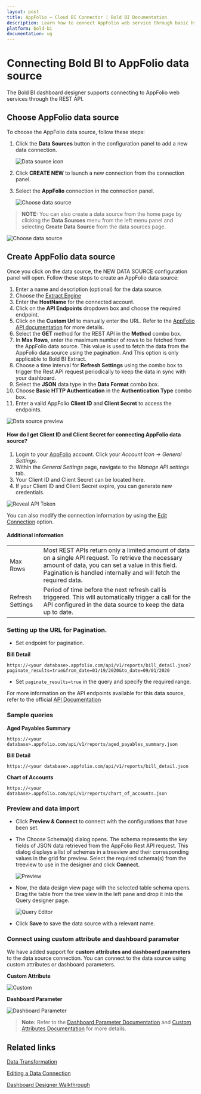 ```yaml
---
layout: post
title: AppFolio – Cloud BI Connector | Bold BI Documentation
description: Learn how to connect AppFolio web service through basic http authentication with Bold BI Cloud and create data source.
platform: bold-bi
documentation: ug
---
```


# Connecting Bold BI to AppFolio data source
The Bold BI dashboard designer supports connecting to AppFolio web services through the REST API.

## Choose AppFolio data source

To choose the AppFolio data source, follow these steps:

1. Click the **Data Sources** button in the configuration panel to add a new data connection.

   ![Data source icon](/static/assets/working-with-datasource/data-connectors/images/common/DataSourcesIcon.png)

2. Click **CREATE NEW** to launch a new connection from the connection panel.
3. Select the **AppFolio** connection in the connection panel.

   ![Choose data source](/static/assets/working-with-datasource/data-connectors/images/AppFolio/ChooseDs.png)

> **NOTE:** You can also create a data source from the home page by clicking the **Data Sources** menu from the left menu panel and selecting **Create Data Source** from the data sources page.

   ![Choose data source](/static/assets/working-with-datasource/data-connectors/images/AppFolio/ChooseDS_Server.png)

## Create AppFolio data source
Once you click on the data source, the NEW DATA SOURCE configuration panel will open. Follow these steps to create an AppFolio data source:
1. Enter a name and description (optional) for the data source.
2. Choose the [Extract Engine](/managing-resources/manage-data-sources/#extract-mode-connection)
3. Enter the **HostName** for the connected account.
4. Click on the **API Endpoints** dropdown box and choose the required endpoint.
5. Click on the **Custom Url** to manually enter the URL. Refer to the [AppFolio API documentation](https://help.appfolio.com/s/article/Requesting-Data-from-AppFolio-Data-API-V1) for more details. 
6. Select the **GET** method for the REST API in the **Method** combo box.
7. In **Max Rows**, enter the maximum number of rows to be fetched from the AppFolio data source. This value is used to fetch the data from the AppFolio data source using the pagination. And This option is only applicable to Bold BI Extract.
8. Choose a time interval for **Refresh Settings** using the combo box to trigger the Rest API request periodically to keep the data in sync with your dashboard.  
9. Select the **JSON** data type in the **Data Format** combo box.
10. Choose **Basic HTTP Authentication** in the **Authentication Type** combo box.
11. Enter a valid AppFolio **Client ID** and **Client Secret** to access the endpoints.

![Data source preview](/static/assets/working-with-datasource/data-connectors/images/AppFolio/DataSourcesView.png)

#### How do I get Client ID and Client Secret for connecting AppFolio data source?

1. Login to your [AppFolio](https://www.appfolio.com/) account. Click your *Account Icon -> General Settings*.
2. Within the *General Settings* page, navigate to the *Manage API settings* tab.
3. Your Client ID and Client Secret can be located here.
4. If your Client ID and Client Secret expire, you can generate new credentials.

![Reveal API Token](/static/assets/working-with-datasource/data-connectors/images/AppFolio/AppfolioCredentials.png)

You can also modify the connection information by using the [Edit Connection](/working-with-data-sources/editing-a-data-connection/) option.

#### Additional information
<table width="600">
<tr>
<td>
Max Rows
</td>
<td>
Most REST APIs return only a limited amount of data on a single API request. To retrieve the necessary amount of data, you can set a value in this field. Pagination is handled internally and will fetch the required data.
</td>
</tr>
<tr>
<td>
Refresh Settings
</td>
<td>
Period of time before the next refresh call is triggered. This will automatically trigger a call for the API configured in the data source to keep the data up to date.
</td>
</tr>
</table>

### Setting up the URL for Pagination.

* Set endpoint for pagination.

**Bill Detail**

`https://<your database>.appfolio.com/api/v1/reports/bill_detail.json?paginate_results=true&from_date=01/19/2020&to_date=09/01/2020`

* Set `paginate_results=true` in the query and specify the required range.

For more information on the API endpoints available for this data source, refer to the official [API Documentation](https://help.appfolio.com/s/article/Requesting-Data-from-AppFolio-Data-API-V1)

### Sample queries

**Aged Payables Summary**

`https://<your database>.appfolio.com/api/v1/reports/aged_payables_summary.json`

**Bill Detail**

`https://<your database>.appfolio.com/api/v1/reports/bill_detail.json`

**Chart of Accounts**

`https://<your database>.appfolio.com/api/v1/reports/chart_of_accounts.json`


### Preview and data import
* Click **Preview & Connect** to connect with the configurations that have been set.
* The Choose Schema(s) dialog opens. The schema represents the key fields of JSON data retrieved from the AppFolio Rest API request. This dialog displays a list of schemas in a treeview and their corresponding values in the grid for preview. Select the required schema(s) from the treeview to use in the designer and click **Connect**.

   ![Preview](/static/assets/working-with-datasource/data-connectors/images/common/Preview.png)

* Now, the data design view page with the selected table schema opens. Drag the table from the tree view in the left pane and drop it into the Query designer page.

   ![Query Editor](/static/assets/working-with-datasource/data-connectors/images/common/QueryEditor.png)

* Click **Save** to save the data source with a relevant name.

### Connect using custom attribute and dashboard parameter

We have added support for **custom attributes and dashboard parameters** to the data source connection. You can connect to the data source using custom attributes or dashboard parameters.

**Custom Attribute**

![Custom](/static/assets/working-with-datasource/data-connectors/images/AppFolio/Custom.png)

**Dashboard Parameter**

![Dashboard Parameter](/static/assets/working-with-datasource/data-connectors/images/AppFolio/Dashboardparameter.png)

>**Note:** Refer to the [Dashboard Parameter Documentation](https://help.boldbi.com/working-with-data-sources/dashboard-parameter/) and [Custom Attributes Documentation](https://help.boldbi.com/working-with-data-sources/configuring-custom-attribute/) for more details.

## Related links
[Data Transformation](/working-with-data-sources/data-modeling/joining-table/)

[Editing a Data Connection](/working-with-data-sources/editing-a-data-connection/)   

[Dashboard Designer Walkthrough](/getting-started/creating-dashboard/)